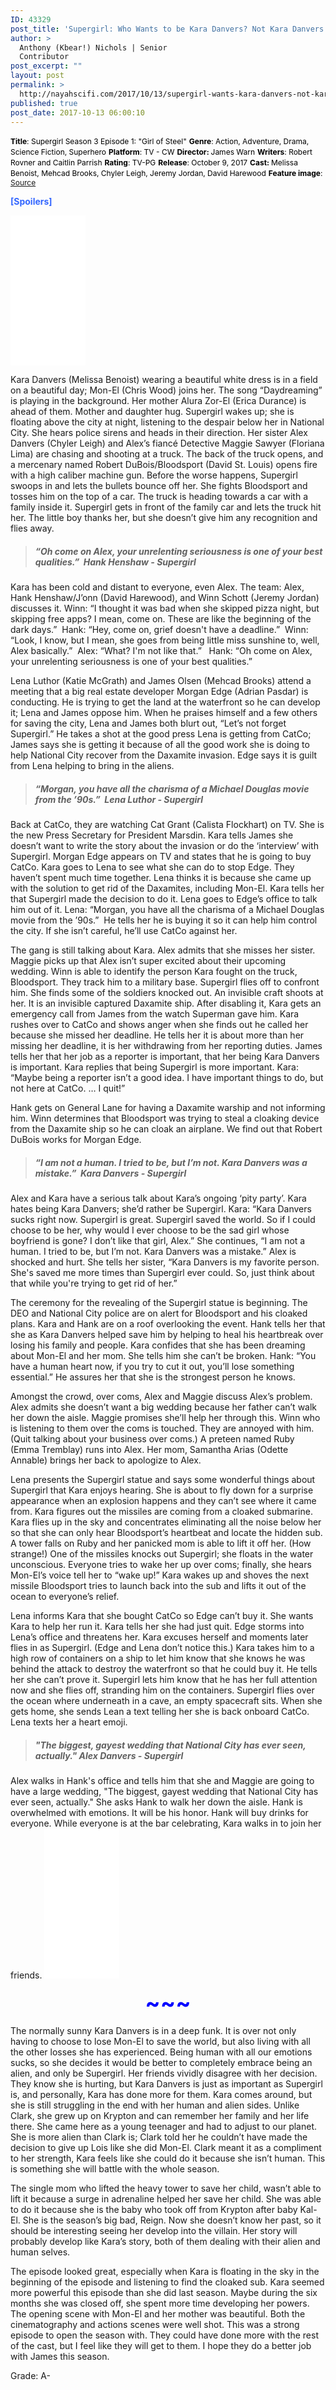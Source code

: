 ```yaml
---
ID: 43329
post_title: 'Supergirl: Who Wants to be Kara Danvers? Not Kara Danvers'
author: >
  Anthony (Kbear!) Nichols | Senior
  Contributor
post_excerpt: ""
layout: post
permalink: >
  http://nayahscifi.com/2017/10/13/supergirl-wants-kara-danvers-not-kara-danvers/
published: true
post_date: 2017-10-13 06:00:10
---
```

<span style="font-size: 12px; color: #000000;"><strong>Title</strong>: Supergirl Season 3 Episode 1: "Girl of Steel"</span>
<span style="font-size: 12px; color: #000000;"> <strong>Genre</strong>: Action, Adventure, Drama, Science Fiction, Superhero</span>
<span style="font-size: 12px; color: #000000;"> <strong>Platform</strong>: TV - CW</span>
<span style="font-size: 12px; color: #000000;"> <strong>Director: </strong>James Warn</span>
<span style="font-size: 12px; color: #000000;"> <strong>Writers</strong>: Robert Rovner and Caitlin Parrish</span>
<span style="font-size: 12px; color: #000000;"> <strong>Rating</strong>: TV-PG</span>
<span style="font-size: 12px; color: #000000;"> <strong>Release</strong>: October 9, 2017</span>
<span style="font-size: 12px; color: #000000;"> <strong>Cast: </strong>Melissa Benoist, Mehcad Brooks, Chyler Leigh, Jeremy Jordan, David Harewood</span>
<span style="font-size: 12px; color: #000000;"> <strong>Feature image</strong>: <a href="https://pmcvariety.files.wordpress.com/2017/10/supergirl-3x01.jpg?w=700&amp;h=393&amp;crop=1">Source</a></span>

<span style="color: #3366ff;"><strong>[Spoilers]</strong></span>

<iframe style="width: 120px; height: 240px;" src="//ws-na.amazon-adsystem.com/widgets/q?ServiceVersion=20070822&amp;OneJS=1&amp;Operation=GetAdHtml&amp;MarketPlace=US&amp;source=ss&amp;ref=as_ss_li_til&amp;ad_type=product_link&amp;tracking_id=nayah099-20&amp;marketplace=amazon&amp;region=US&amp;placement=B01MTGETJ5&amp;asins=B01MTGETJ5&amp;linkId=63a327789c46109f591a302ab54234b2&amp;show_border=true&amp;link_opens_in_new_window=true" width="300" height="150" frameborder="0" marginwidth="0" marginheight="0" scrolling="no"></iframe>

Kara Danvers (Melissa Benoist) wearing a beautiful white dress is in a field on a beautiful day; Mon-El (Chris Wood) joins her. The song “Daydreaming” is playing in the background. Her mother Alura Zor-El (Erica Durance) is ahead of them. Mother and daughter hug. Supergirl wakes up; she is floating above the city at night, listening to the despair below her in National City. She hears police sirens and heads in their direction. Her sister Alex Danvers (Chyler Leigh) and Alex’s fiancé Detective Maggie Sawyer (Floriana Lima) are chasing and shooting at a truck. The back of the truck opens, and a mercenary named Robert DuBois/Bloodsport (David St. Louis) opens fire with a high caliber machine gun. Before the worse happens, Supergirl swoops in and lets the bullets bounce off her. She fights Bloodsport and tosses him on the top of a car. The truck is heading towards a car with a family inside it. Supergirl gets in front of the family car and lets the truck hit her. The little boy thanks her, but she doesn’t give him any recognition and flies away.
<blockquote>
<h5><strong> “Oh come on Alex, your unrelenting seriousness is one of your best qualities.”  Hank Henshaw - Supergirl</strong></h5>
</blockquote>
Kara has been cold and distant to everyone, even Alex. The team: Alex, Hank Henshaw/J’onn (David Harewood), and Winn Schott (Jeremy Jordan) discusses it. Winn: “I thought it was bad when she skipped pizza night, but skipping free apps? I mean, come on. These are like the beginning of the dark days.”  Hank: “Hey, come on, grief doesn't have a deadline.”  Winn: “Look, I know, but I mean, she goes from being little miss sunshine to, well, Alex basically.”  Alex: “What? I'm not like that.”   Hank: “Oh come on Alex, your unrelenting seriousness is one of your best qualities.”

Lena Luthor (Katie McGrath) and James Olsen (Mehcad Brooks) attend a meeting that a big real estate developer Morgan Edge (Adrian Pasdar) is conducting. He is trying to get the land at the waterfront so he can develop it; Lena and James oppose him. When he praises himself and a few others for saving the city, Lena and James both blurt out, “Let’s not forget Supergirl.” He takes a shot at the good press Lena is getting from CatCo; James says she is getting it because of all the good work she is doing to help National City recover from the Daxamite invasion. Edge says it is guilt from Lena helping to bring in the aliens.
<blockquote>
<h5><strong> “Morgan, you have all the charisma of a Michael Douglas movie from the ’90s.”  Lena Luthor - Supergirl</strong></h5>
</blockquote>
Back at CatCo, they are watching Cat Grant (Calista Flockhart) on TV. She is the new Press Secretary for President Marsdin. Kara tells James she doesn’t want to write the story about the invasion or do the ‘interview’ with Supergirl. Morgan Edge appears on TV and states that he is going to buy CatCo. Kara goes to Lena to see what she can do to stop Edge. They haven’t spent much time together. Lena thinks it is because she came up with the solution to get rid of the Daxamites, including Mon-El. Kara tells her that Supergirl made the decision to do it. Lena goes to Edge’s office to talk him out of it. Lena: “Morgan, you have all the charisma of a Michael Douglas movie from the ’90s.”  He tells her he is buying it so it can help him control the city. If she isn’t careful, he’ll use CatCo against her.

The gang is still talking about Kara. Alex admits that she misses her sister. Maggie picks up that Alex isn’t super excited about their upcoming wedding. Winn is able to identify the person Kara fought on the truck, Bloodsport. They track him to a military base. Supergirl flies off to confront him. She finds some of the soldiers knocked out. An invisible craft shoots at her. It is an invisible captured Daxamite ship. After disabling it, Kara gets an emergency call from James from the watch Superman gave him. Kara rushes over to CatCo and shows anger when she finds out he called her because she missed her deadline. He tells her it is about more than her missing her deadline, it is her withdrawing from her reporting duties. James tells her that her job as a reporter is important, that her being Kara Danvers is important. Kara replies that being Supergirl is more important. Kara: “Maybe being a reporter isn’t a good idea. I have important things to do, but not here at CatCo. … I quit!”

Hank gets on General Lane for having a Daxamite warship and not informing him. Winn determines that Bloodsport was trying to steal a cloaking device from the Daxamite ship so he can cloak an airplane. We find out that Robert DuBois works for Morgan Edge.
<blockquote>
<h5><strong>“I am not a human. I tried to be, but I’m not. Kara Danvers was a mistake.”  Kara Danvers - Supergirl</strong></h5>
</blockquote>
Alex and Kara have a serious talk about Kara’s ongoing ‘pity party’. Kara hates being Kara Danvers; she’d rather be Supergirl. Kara: “Kara Danvers sucks right now. Supergirl is great. Supergirl saved the world. So if I could choose to be her, why would I ever choose to be the sad girl whose boyfriend is gone? I don’t like that girl, Alex.” She continues, “I am not a human. I tried to be, but I’m not. Kara Danvers was a mistake.” Alex is shocked and hurt. She tells her sister, “Kara Danvers is my favorite person. She's saved me more times than Supergirl ever could. So, just think about that while you're trying to get rid of her.”

The ceremony for the revealing of the Supergirl statue is beginning. The DEO and National City police are on alert for Bloodsport and his cloaked plans. Kara and Hank are on a roof overlooking the event. Hank tells her that she as Kara Danvers helped save him by helping to heal his heartbreak over losing his family and people. Kara confides that she has been dreaming about Mon-El and her mom. She tells him she can’t be broken. Hank: “You have a human heart now, if you try to cut it out, you’ll lose something essential.” He assures her that she is the strongest person he knows.

Amongst the crowd, over coms, Alex and Maggie discuss Alex’s problem. Alex admits she doesn’t want a big wedding because her father can’t walk her down the aisle. Maggie promises she’ll help her through this. Winn who is listening to them over the coms is touched. They are annoyed with him. (Quit talking about your business over coms.) A preteen named Ruby (Emma Tremblay) runs into Alex. Her mom, Samantha Arias (Odette Annable) brings her back to apologize to Alex.

Lena presents the Supergirl statue and says some wonderful things about Supergirl that Kara enjoys hearing. She is about to fly down for a surprise appearance when an explosion happens and they can’t see where it came from. Kara figures out the missiles are coming from a cloaked submarine. Kara flies up in the sky and concentrates eliminating all the noise below her so that she can only hear Bloodsport’s heartbeat and locate the hidden sub. A tower falls on Ruby and her panicked mom is able to lift it off her. (How strange!) One of the missiles knocks out Supergirl; she floats in the water unconscious. Everyone tries to wake her up over coms; finally, she hears Mon-El’s voice tell her to “wake up!” Kara wakes up and shoves the next missile Bloodsport tries to launch back into the sub and lifts it out of the ocean to everyone’s relief.

Lena informs Kara that she bought CatCo so Edge can’t buy it. She wants Kara to help her run it. Kara tells her she had just quit. Edge storms into Lena’s office and threatens her. Kara excuses herself and moments later flies in as Supergirl. (Edge and Lena don’t notice this.) Kara takes him to a high row of containers on a ship to let him know that she knows he was behind the attack to destroy the waterfront so that he could buy it. He tells her she can’t prove it. Supergirl lets him know that he has her full attention now and she flies off, stranding him on the containers. Supergirl flies over the ocean where underneath in a cave, an empty spacecraft sits. When she gets home, she sends Lean a text telling her she is back onboard CatCo. Lena texts her a heart emoji.
<blockquote>
<h5><strong>"The biggest, gayest wedding that National City has ever seen, actually." Alex Danvers - Supergirl</strong></h5>
</blockquote>
Alex walks in Hank's office and tells him that she and Maggie are going to have a large wedding, "The biggest, gayest wedding that National City has ever seen, actually." She asks Hank to walk her down the aisle. Hank is overwhelmed with emotions. It will be his honor. Hank will buy drinks for everyone. While everyone is at the bar celebrating, Kara walks in to join her friends.

<iframe style="width: 120px; height: 240px;" src="//ws-na.amazon-adsystem.com/widgets/q?ServiceVersion=20070822&amp;OneJS=1&amp;Operation=GetAdHtml&amp;MarketPlace=US&amp;source=ss&amp;ref=as_ss_li_til&amp;ad_type=product_link&amp;tracking_id=nayah099-20&amp;marketplace=amazon&amp;region=US&amp;placement=B01LTI0GM8&amp;asins=B01LTI0GM8&amp;linkId=0e981c24dd587e2684e52a3e76263e06&amp;show_border=true&amp;link_opens_in_new_window=true" width="300" height="150" frameborder="0" marginwidth="0" marginheight="0" scrolling="no"></iframe>
<p style="text-align: center;"><span style="font-size: 36px; color: #0000ff;"><strong>~~~</strong></span></p>
The normally sunny Kara Danvers is in a deep funk. It is over not only having to choose to lose Mon-El to save the world, but also living with all the other losses she has experienced. Being human with all our emotions sucks, so she decides it would be better to completely embrace being an alien, and only be Supergirl. Her friends vividly disagree with her decision. They know she is hurting, but Kara Danvers is just as important as Supergirl is, and personally, Kara has done more for them. Kara comes around, but she is still struggling in the end with her human and alien sides. Unlike Clark, she grew up on Krypton and can remember her family and her life there. She came here as a young teenager and had to adjust to our planet. She is more alien than Clark is; Clark told her he couldn’t have made the decision to give up Lois like she did Mon-El. Clark meant it as a compliment to her strength, Kara feels like she could do it because she isn’t human. This is something she will battle with the whole season.

The single mom who lifted the heavy tower to save her child, wasn’t able to lift it because a surge in adrenaline helped her save her child. She was able to do it because she is the baby who took off from Krypton after baby Kal-El. She is the season’s big bad, Reign. Now she doesn’t know her past, so it should be interesting seeing her develop into the villain. Her story will probably develop like Kara’s story, both of them dealing with their alien and human selves.

The episode looked great, especially when Kara is floating in the sky in the beginning of the episode and listening to find the cloaked sub. Kara seemed more powerful this episode than she did last season. Maybe during the six months she was closed off, she spent more time developing her powers. The opening scene with Mon-El and her mother was beautiful. Both the cinematography and actions scenes were well shot. This was a strong episode to open the season with. They could have done more with the rest of the cast, but I feel like they will get to them. I hope they do a better job with James this season.

Grade: A-

&nbsp;

&nbsp;

&nbsp;

&nbsp;

&nbsp;

&nbsp;